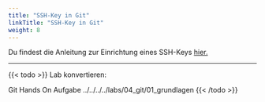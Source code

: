 ```yaml
---
title: "SSH-Key in Git"
linkTitle: "SSH-Key in Git"
weight: 8
---
```


Du findest die Anleitung zur Einrichtung eines SSH-Keys [hier.](../../../01_tools/04_zusammenarbeit/01_source-repositories/01_personal-bitbucket/)

---

{{< todo >}}
Lab konvertieren:

Git Hands On Aufgabe
../../../../labs/04_git/01_grundlagen
{{< /todo >}}
